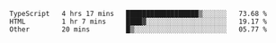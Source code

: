 <!--START_SECTION:waka-->

```text
TypeScript   4 hrs 17 mins   ██████████████████▒░░░░░░   73.68 %
HTML         1 hr 7 mins     ████▓░░░░░░░░░░░░░░░░░░░░   19.17 %
Other        20 mins         █▒░░░░░░░░░░░░░░░░░░░░░░░   05.77 %
```

<!--END_SECTION:waka-->
